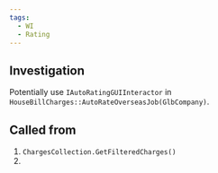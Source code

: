 ```yaml
---
tags:
  - WI
  - Rating
---
```

## Investigation
Potentially use `IAutoRatingGUIInteractor` in `HouseBillCharges::AutoRateOverseasJob(GlbCompany)`.

## Called from
1. `ChargesCollection.GetFilteredCharges()`
2. 